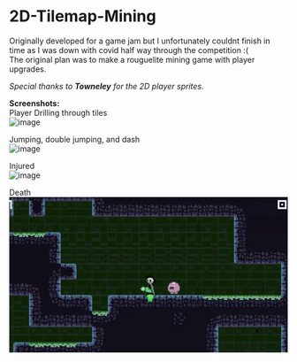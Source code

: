 # 2D-Tilemap-Mining
<p>
Originally developed for a game jam but I unfortunately couldnt finish in time as I was down with covid half way through the competition :( <br>
The original plan was to make a rouguelite mining game with player upgrades.</p>
<p><i>Special thanks to <b>Towneley</b> for the 2D player sprites.</i></p>


<b>Screenshots:</b>
<br>
Player Drilling through tiles
<br>
![image](screenshots/drill.gif)

Jumping, double jumping, and dash
<br>
![image](screenshots/jump_dash.gif)

Injured
<br>
![image](screenshots/injured.gif)

Death
<br>
![image](screenshots/death.gif)
